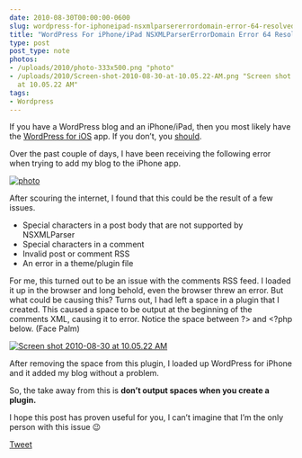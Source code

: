 ```yaml
---
date: 2010-08-30T00:00:00-0600
slug: wordpress-for-iphoneipad-nsxmlparsererrordomain-error-64-resolved
title: "WordPress For iPhone/iPad NSXMLParserErrorDomain Error 64 Resolved"
type: post
post_type: note
photos:
- /uploads/2010/photo-333x500.png "photo"
- /uploads/2010/Screen-shot-2010-08-30-at-10.05.22-AM.png "Screen shot 2010-08-30
  at 10.05.22 AM"
tags:
- Wordpress
---
```

If you have a WordPress blog and an iPhone/iPad, then you most likely have the [WordPress for iOS](http://itunes.apple.com/us/app/wordpress/id335703880?mt=8) app. If you don’t, you [should](http://itunes.apple.com/us/app/wordpress/id335703880?mt=8).


Over the past couple of days, I have been receiving the following error when trying to add my blog to the iPhone app.


[![](/uploads/2010/photo-333x500.png "photo")](http://brandontreb.com/wp-content/uploads/2010/08/photo.png)


After scouring the internet, I found that this could be the result of a few issues.


* Special characters in a post body that are not supported by NSXMLParser
* Special characters in a comment
* Invalid post or comment RSS
* An error in a theme/plugin file


For me, this turned out to be an issue with the comments RSS feed. I loaded it up in the browser and long behold, even the browser threw an error. But what could be causing this? Turns out, I had left a space in a plugin that I created. This caused a space to be output at the beginning of the comments XML, causing it to error. Notice the space between ?> and <?php below. (Face Palm)


[![](/uploads/2010/Screen-shot-2010-08-30-at-10.05.22-AM.png "Screen shot 2010-08-30 at 10.05.22 AM")](http://brandontreb.com/wp-content/uploads/2010/08/Screen-shot-2010-08-30-at-10.05.22-AM.png)


After removing the space from this plugin, I loaded up WordPress for iPhone and it added my blog without a problem.


So, the take away from this is **don’t output spaces when you create a plugin.**


I hope this post has proven useful for you, I can’t imagine that I’m the only person with this issue 😉



[Tweet](http://twitter.com/share)


